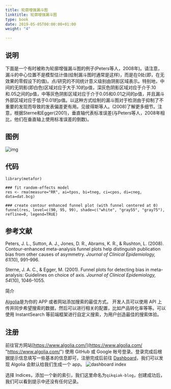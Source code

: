 ```yaml
---
title: 轮廓增强漏斗图
linktitle: 轮廓增强漏斗图
type: book
date: 2019-05-05T00:00:00+01:00
weight: "4"

---
```

## 说明

下面是一个有时被称为轮廓增强漏斗图的例子(Peters等人，2008年)。请注意，漏斗的中心位置不是模型估计值(绘制漏斗图时通常是这样)，而是在0处(即，在无效果的零假设下的值)。点/研究的不同统计意义级别由阴影区域表示。特别地，中间的无阴影(即白色)区域对应于大于.10的p值，深灰色阴影区域对应于介于.10和.05之间的p值，中等灰色阴影区域对应于介于0.05和0.01之间的p值，并且漏斗外部区域对应于低于0.01的p值。以这种方式绘制的漏斗图对于检测由于抑制了不重要的发现而导致的发表偏差更有用。见彼得斯等人。(2008)了解更多细节。注意，根据Sterne和Egger(2001)，垂直轴代表标准误差(与Peters等人，2008年相比，他们在垂直轴上使用标准误差的倒数)。

## 图例

![img](https://i.loli.net/2021/03/11/5HUotD6LxXTRhPy.png)

## 代码

    library(metafor)
     
    ### fit random-effects model
    res <- rma(measure="RR", ai=tpos, bi=tneg, ci=cpos, di=cneg, data=dat.bcg)
     
    ### create contour enhanced funnel plot (with funnel centered at 0)
    funnel(res, level=c(90, 95, 99), shade=c("white", "gray55", "gray75"), refline=0, legend=TRUE)

## 参考文献

Peters, J. L., Sutton, A. J., Jones, D. R., Abrams, K. R., & Rushton, L. (2008). Contour-enhanced meta-analysis funnel plots help distinguish publication bias from other causes of asymmetry. _Journal of Clinical Epidemiology, 61_(10), 991–996.

Sterne, J. A. C., & Egger, M. (2001). Funnel plots for detecting bias in meta-analysis: Guidelines on choice of axis. _Journal of Clinical Epidemiology, 54_(10), 1046–1055.

简介

[Algolia](https://www.algolia.com/)是为你的 APP 或者网站添加搜索的最佳方式。 开发人员可以使用 API 上传并同步希望搜索的数据，然后可以进行相关的配置，比如产品转化率等等。可以使用 InstantSearch 等前端框架进行自定义搜索，为用户创造最佳的搜索体验。

## 注册

前往官方网站[https://www.algolia.com/](https://www.algolia.com/ "https://www.algolia.com/") 使用 GitHub 或 Google 帐号登录。登录完成后根据提示信息填写一些基本的信息即可，注册完成后前往 [Dashboard](https://www.algolia.com/dashboard)，我们可以发现 Algolia 会默认给我们生成一个 app。 ![dashboard index](https://jimmysong.io/hugo-handbook/images/algolia-dashboard-index.jpg)

选择 Indices，添加一个新的索引，我们这里命名为`qikqiak-blog`，创建成功后，我们可以看到提示中还没有任何记录。